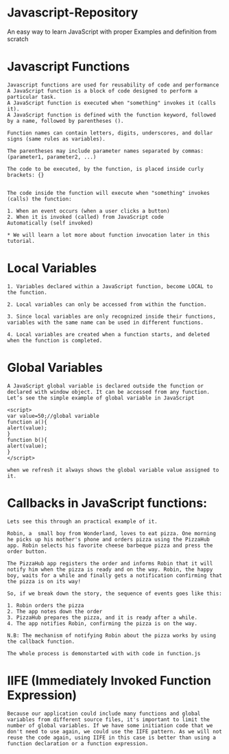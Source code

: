 # Javascript-Repository
An easy way to learn JavaScript with proper Examples and definition from scratch

# Javascript Functions

    Javascript functions are used for reusability of code and performance
    A JavaScript function is a block of code designed to perform a particular task.
    A JavaScript function is executed when "something" invokes it (calls it).
    A JavaScript function is defined with the function keyword, followed by a name, followed by parentheses ().

    Function names can contain letters, digits, underscores, and dollar signs (same rules as variables).

    The parentheses may include parameter names separated by commas:
    (parameter1, parameter2, ...)

    The code to be executed, by the function, is placed inside curly brackets: {}


    The code inside the function will execute when "something" invokes (calls) the function:

    1. When an event occurs (when a user clicks a button)
    2. When it is invoked (called) from JavaScript code
    Automatically (self invoked)
    
    * We will learn a lot more about function invocation later in this tutorial.

# Local Variables
    1. Variables declared within a JavaScript function, become LOCAL to the function.

    2. Local variables can only be accessed from within the function.

    3. Since local variables are only recognized inside their functions, variables with the same name can be used in different functions.

    4. Local variables are created when a function starts, and deleted when the function is completed.

# Global Variables
    A JavaScript global variable is declared outside the function or declared with window object. It can be accessed from any function.
    Let’s see the simple example of global variable in JavaScript

    <script>  
    var value=50;//global variable  
    function a(){  
    alert(value);  
    }  
    function b(){  
    alert(value);  
    }  
    </script> 

    when we refresh it always shows the global variable value assigned to it.

# Callbacks in JavaScript functions:
    Lets see this through an practical example of it.

    Robin, a  small boy from Wonderland, loves to eat pizza. One morning he picks up his mother's phone and orders pizza using the PizzaHub app. Robin selects his favorite cheese barbeque pizza and press the order button.

    The PizzaHub app registers the order and informs Robin that it will notify him when the pizza is ready and on the way. Robin, the happy boy, waits for a while and finally gets a notification confirming that the pizza is on its way!

    So, if we break down the story, the sequence of events goes like this:

    1. Robin orders the pizza
    2. The app notes down the order
    3. PizzaHub prepares the pizza, and it is ready after a while.
    4. The app notifies Robin, confirming the pizza is on the way.

    N.B: The mechanism of notifying Robin about the pizza works by using the callback function.

    The whole process is demonstarted with with code in function.js
# IIFE (Immediately Invoked Function Expression)
    Because our application could include many functions and global variables from different source files, it's important to limit the number of global variables. If we have some initiation code that we don't need to use again, we could use the IIFE pattern. As we will not reuse the code again, using IIFE in this case is better than using a function declaration or a function expression.